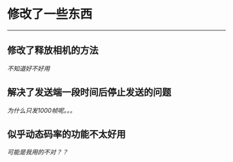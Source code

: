 # 修改了一些东西
------
## 修改了释放相机的方法

*不知道好不好用*  

## 解决了发送端一段时间后停止发送的问题

*为什么只发1000帧呢。。。*  

## 似乎动态码率的功能不太好用

*可能是我用的不对？？*

